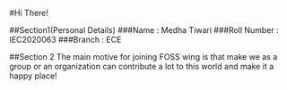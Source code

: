 #Hi There!

##Section1(Personal Details)
###Name : Medha Tiwari
###Roll Number : IEC2020063
###Branch : ECE


##Section 2
The main motive for joining FOSS wing is that make we as a group or an organization can contribute a lot to this world and make it a happy place!


